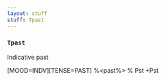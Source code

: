 ```yaml
---
layout: stuff
stuff: Tpast
---
```

### ` Tpast ` 

Indicative past

[MOOD=INDV][TENSE=PAST]
%<past%>
% Pst
+Pst
